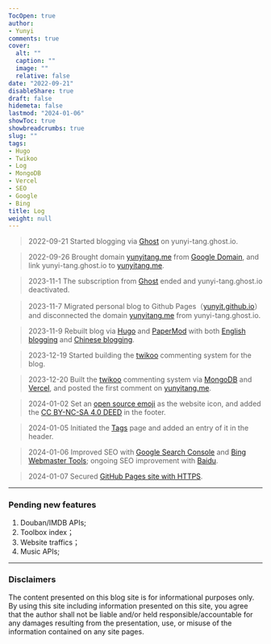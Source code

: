 ```yaml
---
TocOpen: true
author:
- Yunyi
comments: true
cover:
  alt: ""
  caption: ""
  image: ""
  relative: false
date: "2022-09-21"
disableShare: true
draft: false
hidemeta: false
lastmod: "2024-01-06"
showToc: true
showbreadcrumbs: true
slug: ""
tags:
- Hugo
- Twikoo
- Log
- MongoDB
- Vercel
- SEO
- Google
- Bing
title: Log
weight: null
---
```


> 2022-09-21 Started blogging via [Ghost](https://ghost.org/) on yunyi-tang.ghost.io.

> 2022-09-26 Brought domain [yunyitang.me](https://www.yunyitang.me/) from [Google Domain](https://domains.google.com/registrar), and link yunyi-tang.ghost.io to [yunyitang.me](https://www.yunyitang.me/).

> 2023-11-1 The subscription from [Ghost](https://ghost.org/) ended and yunyi-tang.ghost.io deactivated.

> 2023-11-7 Migrated personal blog to Github Pages（[yunyit.github.io](https://github.com/yunyit/yunyit.github.io)）and disconnected the domain [yunyitang.me](https://www.yunyitang.me/) from yunyi-tang.ghost.io.

> 2023-11-9 Rebuilt blog via [Hugo](https://github.com/gohugoio/hugo) and [PaperMod](https://github.com/adityatelange/hugo-PaperMod) with both [English blogging](https://www.yunyitang.me/en/) and [Chinese blogging](https://www.yunyitang.me/zh/).

> 2023-12-19 Started building the [twikoo](https://twikoo.js.org/en/intro.html) commenting system for the blog.

> 2023-12-20 Built the [twikoo](https://twikoo.js.org/en/intro.html) commenting system via [MongoDB](https://www.mongodb.com/cloud/atlas/register) and [Vercel](https://vercel.com/signup), and posted the first comment on [yunyitang.me](https://www.yunyitang.me/).

> 2024-01-02 Set an [open source emoji](https://iconduck.com/emojis/39003/orange-heart) as the website icon, and added the [CC BY-NC-SA 4.0 DEED](https://creativecommons.org/licenses/by-nc-sa/4.0/deed.zh-hans) in the footer.

> 2024-01-05 Initiated the [Tags](https://www.sulvblog.cn/posts/blog/hugo_tag_cloud/) page and added an entry of it in the header.

> 2024-01-06 Improved SEO with [Google Search Console](https://search.google.com/search-console) and [Bing Webmaster Tools](https://www.bing.com/webmasters); ongoing SEO improvement with [Baidu](https://ziyuan.baidu.com).

> 2024-01-07 Secured [GitHub Pages site with HTTPS](https://docs.github.com/en/pages/getting-started-with-github-pages/securing-your-github-pages-site-with-https).

---


### Pending new features

1. Douban/IMDB APIs;
2. Toolbox index；
3. Website traffics；
4. Music APIs;

---

### Disclaimers
The content presented on this blog site is for informational purposes only.  By using this site including information presented on this site, you agree that the author shall not be liable and/or held responsible/accountable for any damages resulting from the presentation, use, or misuse of the information contained on any site pages.